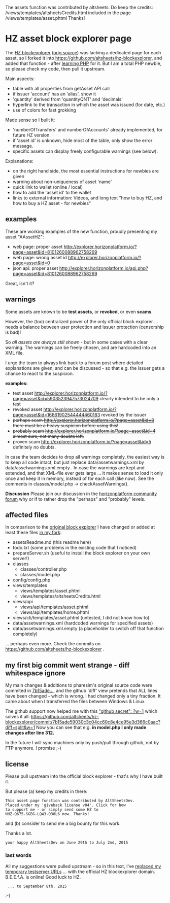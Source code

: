 The assets function was contributed by altsheets. Do keep the credits:
/views/templates/altsheetsCredits.html  included in the page
/views/templates/asset.phtml Thanks!

# HZ asset block explorer page
The [HZ blockexplorer](https://explorer.horizonplatform.io) ([orig source](https://github.com/pharesim/hz-blockexplorer)) was lacking a dedicated page for each asset, so I forked it into https://github.com/altsheets/hz-blockexplorer, and added that function - after [learning PHP](https://twitter.com/altsheets/status/615379388679483392) for it. But I am a total PHP newbie, so please check my code, then pull it upstream.

Main aspects:
* table with all properties from getAsset API call
* if issuer 'account' has an 'alias', show it
* 'quantity' derived from 'quantityQNT' and 'decimals'
* hyperlink to the transaction in which the asset was issued (for date, etc.)
* use of colors for fast grokking

Made sense so I built it:
* 'numberOfTransfers' and numberOfAccounts' already implemented, for future HZ version.
* if 'asset id' is unknown, hide most of the table, only show the error message. 
* specific assets can display freely configurable warnings (see below).

Explanations:
* on the right hand side, the most essential instructions for newbies are given
* warning about non-uniqueness of asset 'name'
* quick link to wallet (online / local)
* how to add the 'asset id' to the wallet
* links to external information: Videos, and long text "how to buy HZ, and how to buy a HZ asset - for newbies"

## examples

These are working examples of the new function, proudly presenting my asset "AAssetHZ":

* web page: proper asset http://explorer.horizonplatform.io/?page=asset&id=8101260088962758269
* web page: wrong asset id http://explorer.horizonplatform.io/?page=asset&id=0
* json api: proper asset http://explorer.horizonplatform.io/api.php?page=asset&id=8101260088962758269

Great, isn't it?

## warnings
Some assets are known to be **test assets**, or **revoked**, or even **scams**. 

However, the (too) centralized power of the only official block explorer ... needs a balance between user protection and issuer protection (censorship is bad)!  

So *all assets are always still shown* - but in some cases with a clear warning. The warnings can be freely chosen, and are hardcoded into an XML file. 

I urge the team to always link back to a forum post where detailed explanations are given, and can be discussed - so that e.g. the issuer gets a chance to react to the suspicion. 

**examples:**
* test asset http://explorer.horizonplatform.io/?page=asset&id=5903523947573024709 clearly intended to be only a test
* revoked asset  http://explorer.horizonplatform.io/?page=asset&id=16661902544444460183 revoked by the issuer
* ~~perhaps scam http://explorer.horizonplatform.io/?page=asset&id=3 there must be a heavy suspicion before using this!~~
* ~~probably scam http://explorer.horizonplatform.io/?page=asset&id=4 almost sure, not many doubts left.~~ 
* proven scam http://explorer.horizonplatform.io/?page=asset&id=5 definitely no doubts.

In case the team decides to drop all warnings completely, the easiest way is to keep all code intact, but just replace data/assetwarnings.xml by data/assetwarnings.xml.empty . In case the warnings are kept and extended, and that XML-file ever gets large ... it makes sense to load it only once and keep it in memory, instead of for each call (like now). See the comments in classes/model.php -> checkAssetWarnings(). 

**Discussion**
Please join our discussion in the [horizonplatform community forum](https://horizonplatform.io/topic/b-e-e-f-a-block-explorer-extension-for-assets-page-in-b-e-one-per-asset/) why or if to rather drop the "perhaps" and "probably" levels.

## affected files
In comparison to the [original block explorer](https://github.com/pharesim/hz-blockexplorer) I have changed or added at least these files [in my fork](https://github.com/altsheets/hz-blockexplorer): 

* assetsReadme.md (this readme here)
* todo.txt (some problems in the existing code that I noticed)
* prepareServer.sh (useful to install the block explorer on your own server!)
* classes
  * classes/controller.php
  * classes/model.php
* config/config.php
* views/templates
  * views/templates/asset.phtml
  * views/templates/altsheetsCredits.html
* views/api
  * views/api/templates/asset.phtml
  * views/api/templates/home.phtml
* views/cli/templates/asset.phtml (untested, I did not know how to)
* data/assetwarnings.xml (hardcoded warnings for specified assets)
* data/assetwarnings.xml.empty (a placeholder to switch off that function completely)

... perhaps even more. Check the commits on https://github.com/altsheets/hz-blockexplorer .

## my first big commit went strange - diff whitespace ignore
My main changes & additions to pharesim's original source code were commited in [7b15ade...](https://github.com/altsheets/hz-blockexplorer/commit/7b15ade59030c3c04cc60c8e4ce95e3d366c0aac), and the github 'diff' view pretends that ALL lines have been changed - which is wrong. I had changed only a tiny fraction. It came about when I transferred the files between Windows & Linux.

The github support now helped me with this ["github secret": ?w=1](https://github.com/blog/967-github-secrets) which solves it all: https://github.com/altsheets/hz-blockexplorer/commit/7b15ade59030c3c04cc60c8e4ce95e3d366c0aac?diff=split&w=1
Now you can see that e.g. **in model.php I only made changes after line 312.**

In the future I will sync machines only by push/pull through github, not by FTP anymore. I promise ;-) 
 
 
## license
Please pull upstream into the official block explorer - that's why I have built it.

But please (a) keep my credits in there: 

    This asset page function was contributed by AltSheetsDev. 
    Placed under my 'giveback license v04'. Click for how  
    to support me - or simply send some HZ to 
    NHZ-Q675-SGBG-LQ43-D38L6 now. Thanks!

and (b) consider to send me a big bounty for this work.

Thanks a lot.

    your happy AltSheetsDev on June 29th to July 2nd, 2015  
       

### last words 
All my suggestions were pulled upstream - so in this text, I've [replaced my temporary testserver URLs](https://github.com/altsheets/hz-blockexplorer/commit/915d7798b4d1acf863a9e5234ae45205cf795f52?w=1) ... with the official HZ blockexplorer domain. B.E.E.f.A. is online! Good luck to HZ.

     ... to September 8th, 2015
  
:-)
